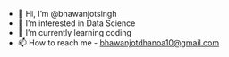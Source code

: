 - 👋 Hi, I’m @bhawanjotsingh
- 👀 I’m interested in Data Science
- 🌱 I’m currently learning coding
- 📫 How to reach me - bhawanjotdhanoa10@gmail.com
